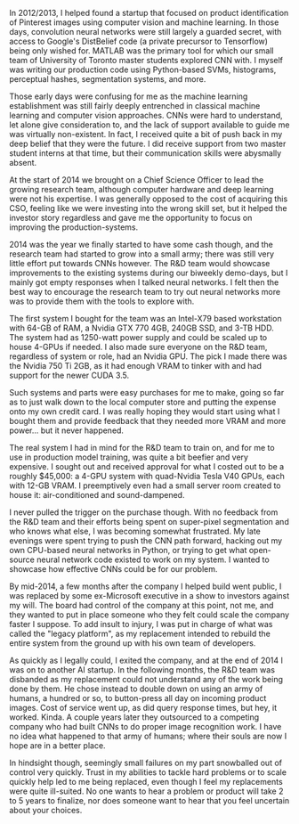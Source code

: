 In 2012/2013, I helped found a startup that focused on product identification of Pinterest images using computer vision and machine learning. In those days, convolution neural networks were still largely a guarded secret, with access to Google's DistBelief code (a private precursor to Tensorflow) being only wished for. MATLAB was the primary tool for which our small team of University of Toronto master students explored CNN with. I myself was writing our production code using Python-based SVMs, histograms, perceptual hashes, segmentation systems, and more.  


  

Those early days were confusing for me as the machine learning establishment was still fairly deeply entrenched in classical machine learning and computer vision approaches. CNNs were hard to understand, let alone give consideration to, and the lack of support available to guide me was virtually non-existent. In fact, I received quite a bit of push back in my deep belief that they were the future. I did receive support from two master student interns at that time, but their communication skills were abysmally absent.  


  


At the start of 2014 we brought on a Chief Science Officer to lead the growing research team, although computer hardware and deep learning were not his expertise. I was generally opposed to the cost of acquiring this CSO, feeling like we were investing into the wrong skill set, but it helped the investor story regardless and gave me the opportunity to focus on improving the production-systems.

  


2014 was the year we finally started to have some cash though, and the research team had started to grow into a small army; there was still very little effort put towards CNNs however. The R&D team would showcase improvements to the existing systems during our biweekly demo-days, but I mainly got empty responses when I talked neural networks. I felt then the best way to encourage the research team to try out neural networks more was to provide them with the tools to explore with.


  


The first system I bought for the team was an Intel-X79 based workstation with 64-GB of RAM, a Nvidia GTX 770 4GB, 240GB SSD, and 3-TB HDD. The system had as 1250-watt power supply and could be scaled up to house 4-GPUs if needed. I also made sure everyone on the R&D team, regardless of system or role, had an Nvidia GPU. The pick I made there was the Nvidia 750 Ti 2GB, as it had enough VRAM to tinker with and had support for the newer CUDA 3.5. 

  


Such systems and parts were easy purchases for me to make, going so far as to just walk down to the local computer store and putting the expense onto my own credit card. I was really hoping they would start using what I bought them and provide feedback that they needed more VRAM and more power... but it never happened. 

  


The real system I had in mind for the R&D team to train on, and for me to use in production model training, was quite a bit beefier and very expensive. I sought out and received approval for what I costed out to be a roughly $45,000: a 4-GPU system with quad-Nvidia Tesla V40 GPUs, each with 12-GB VRAM. I preemptively even had a small server room created to house it: air-conditioned and sound-dampened.  

  

I never pulled the trigger on the purchase though. With no feedback from the R&D team and their efforts being spent on super-pixel segmentation and who knows what else, I was becoming somewhat frustrated. My late evenings were spent trying to push the CNN path forward, hacking out my own CPU-based neural networks in Python, or trying to get what open-source neural network code existed to work on my system. I wanted to showcase how effective CNNs could be for our problem.

  


By mid-2014, a few months after the company I helped build went public, I was replaced by some ex-Microsoft executive in a show to investors against my will. The board had control of the company at this point, not me, and they wanted to put in place someone who they felt could scale the company faster I suppose. To add insult to injury, I was put in charge of what was called the "legacy platform", as my replacement intended to rebuild the entire system from the ground up with his own team of developers.

  


As quickly as I legally could, I exited the company, and at the end of 2014 I was on to another AI startup. In the following months, the R&D team was disbanded as my replacement could not understand any of the work being done by them. He chose instead to double down on using an army of humans, a hundred or so, to button-press all day on incoming product images. Cost of service went up, as did query response times, but hey, it worked. Kinda. A couple years later they outsourced to a competing company who had built CNNs to do proper image recognition work. I have no idea what happened to that army of humans; where their souls are now I hope are in a better place.  

  

In hindsight though, seemingly small failures on my part snowballed out of control very quickly. Trust in my abilities to tackle hard problems or to scale quickly help led to me being replaced, even though I feel my replacements were quite ill-suited. No one wants to hear a problem or product will take 2 to 5 years to finalize, nor does someone want to hear that you feel uncertain about your choices. 

  


  
